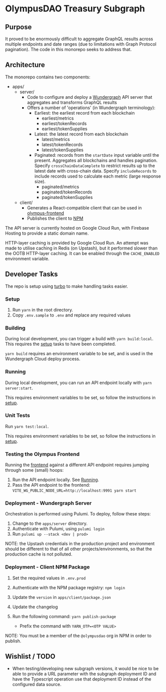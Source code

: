 # OlympusDAO Treasury Subgraph

## Purpose

It proved to be enormously difficult to aggregate GraphQL results across multiple endpoints and date ranges (due to limitations with Graph Protocol pagination). The code in this monorepo seeks to address that.

## Architecture

The monorepo contains two components:

- apps/
  - server/
    - Code to configure and deploy a [Wundergraph](https://wundergraph.com/) API server that aggregates and transforms GraphQL results
    - Offers a number of 'operations' (in Wundergraph terminology):
      - Earliest: the earliest record from each blockchain
        - earliest/metrics
        - earliest/tokenRecords
        - earliest/tokenSupplies
      - Latest: the latest record from each blockchain
        - latest/metrics
        - latest/tokenRecords
        - latest/tokenSupplies
      - Paginated: records from the `startDate` input variable until the present. Aggregates all blockchains and handles pagination. Specify `crossChainDataComplete` to restrict results up to the latest date with cross-chain data. Specify `includeRecords` to include records used to calculate each metric (large response size).
        - paginated/metrics
        - paginated/tokenRecords
        - paginated/tokenSupplies
  - client/
    - Generates a React-compatible client that can be used in [olympus-frontend](https://github.com/OlympusDAO/olympus-frontend/)
    - Publishes the client to [NPM](https://www.npmjs.com/package/@olympusdao/treasury-subgraph-client)

The API server is currently hosted on Google Cloud Run, with Firebase Hosting to provide a static domain name.

HTTP-layer caching is provided by Google Cloud Run. An attempt was made to utilise caching in Redis (on Upstash), but it performed slower than the OOTB HTTP-layer caching. It can be enabled through the `CACHE_ENABLED` environment variable.

## Developer Tasks

The repo is setup using [turbo](https://turbo.build/) to make handling tasks easier.

### Setup

1. Run `yarn` in the root directory.
2. Copy `.env.sample` to `.env` and replace any required values

### Building

During local development, you can trigger a build with `yarn build:local`. This requires the [setup](#setup) tasks to have been completed.

`yarn build` requires an environment variable to be set, and is used in the Wundergraph Cloud deploy process.

### Running

During local development, you can run an API endpoint locally with `yarn server:start`.

This requires environment variables to be set, so follow the instructions in [setup](#setup).

### Unit Tests

Run `yarn test:local`.

This requires environment variables to be set, so follow the instructions in [setup](#setup).

### Testing the Olympus Frontend

Running the [frontend](https://github.com/OlympusDAO/olympus-frontend/) against a different API endpoint requires jumping through some (small) hoops:

1. Run the API endpoint locally. See [Running](#running).
2. Pass the API endpoint to the frontend: `VITE_WG_PUBLIC_NODE_URL=http://localhost:9991 yarn start`

### Deployment - Wundergraph Server

Orchestration is performed using Pulumi. To deploy, follow these steps:

1. Change to the `apps/server` directory.
2. Authenticate with Pulumi, using `pulumi login`
3. Run `pulumi up --stack <dev | prod>`

NOTE: the Upstash credentials in the production project and environment should be different to that of all other projects/environments, so that the production cache is not polluted.

### Deployment - Client NPM Package

1. Set the required values in `.env.prod`
2. Authenticate with the NPM package registry: `npm login`
3. Update the `version` in `apps/client/package.json`
4. Update the changelog
5. Run the following command: `yarn publish-package`

    - Prefix the command with `YARN_OTP=<OTP VALUE>`

NOTE: You must be a member of the `@olympusdao` org in NPM in order to publish.

## Wishlist / TODO

- When testing/developing new subgraph versions, it would be nice to be able to provide a URL parameter with the subgraph deployment ID and have the Typescript operation use that deployment ID instead of the configured data source.
